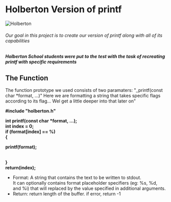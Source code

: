 <h1> Holberton Version of printf </h1>

<img src="https://course_report_production.s3.amazonaws.com/rich/rich_files/rich_files/5169/s300/instagram-feed180.jpg" alt="Holberton">

<h6> Our goal in this project is to create our version of printf along with all of its capabilities </h6>

<h5> Holberton School students were put to the test with the task of recreating printf with specific requirements </h5>

<h2> The Function </h2>

<p> The function prototype we used consists of two paramaters: "_printf(const char *format, ...)" Here we are formatting a string that takes specific flags according to its flag... Wel get a little deeper into that later on" <p>

<strong> #include "holberton.h"

int printf(const char *format, ...);
<br> int index = 0;
<br> if (format[index] == %)
<br> {
<p>         printf(format); </p>
<br> }
<br> return(index); </strong>


<ul>
	<li> Format: A string that contains the text to be written to stdout. 
	<br> It can optionally contains format placeholder specifiers (eg: %s, %d, and %i) that will replaced by the value specified in additional arguments. </li> 
	<li> Return: return length of the buffer. if error, return -1 </li>
</ul>

